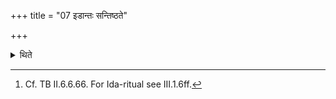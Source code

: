 +++
title = "07 इडान्तः सन्तिष्ठते"

+++

<details><summary>थिते</summary>

7. This offering stands completely established (i.e. completed) with the Iḍā-ritual.[^1]   


[^1]: Cf. TB II.6.6.66. For Ida-ritual see III.1.6ff.
</details>
